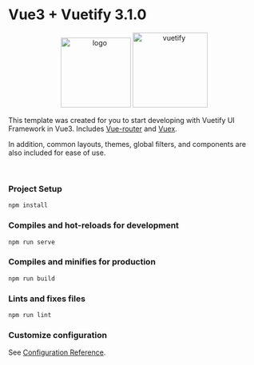 # Vue3 + Vuetify 3.1.0

<p align="center">
    <img src="https://upload.wikimedia.org/wikipedia/commons/f/f1/Vue.png" alt="logo" width="140" height="140" />
    <img src="https://camo.githubusercontent.com/be384df72ff1748336f5927f7116e79a37cbe1639a5b7db162be2d7afe350f87/68747470733a2f2f63646e2e767565746966796a732e636f6d2f696d616765732f6c6f676f732f6c6f676f2e737667"  alt="vuetify" width="150" height="150">
</p>


This template was created for you to start developing with Vuetify UI Framework in Vue3. Includes [Vue-router](https://router.vuejs.org/) and [Vuex](https://router.vuejs.org/).

In addition, common layouts, themes, global filters, and components are also included for ease of use.

<br />

### Project Setup
```
npm install
```

### Compiles and hot-reloads for development
```
npm run serve
```

### Compiles and minifies for production
```
npm run build
```

### Lints and fixes files
```
npm run lint
```

### Customize configuration
See [Configuration Reference](https://cli.vuejs.org/config/).
